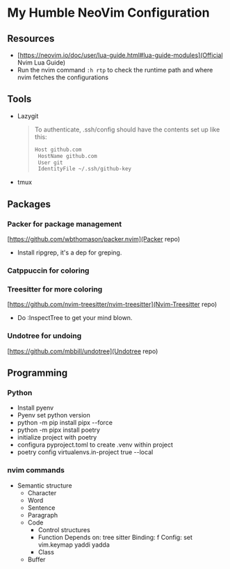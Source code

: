 # My Humble NeoVim Configuration

## Resources

- [https://neovim.io/doc/user/lua-guide.html#lua-guide-modules](Official Nvim Lua Guide)
- Run the nvim command `:h rtp` to check the runtime path and where nvim fetches the configurations

## Tools

- Lazygit

    > To authenticate, .ssh/config should have the contents set up like this:
    >
    > ```txt
    >Host github.com
    >  HostName github.com
    >  User git
    >  IdentityFile ~/.ssh/github-key
    >```

- tmux

## Packages

### Packer for package management

[https://github.com/wbthomason/packer.nvim](Packer repo)

- Install ripgrep, it's a dep for greping.

### Catppuccin for coloring

### Treesitter for more coloring

[https://github.com/nvim-treesitter/nvim-treesitter](Nvim-Treesitter repo)

- Do :InspectTree to get your mind blown.

### Undotree for undoing

[https://github.com/mbbill/undotree](Undotree repo)

## Programming

### Python

- Install pyenv
- Pyenv set python version
- python -m pip install pipx --force
- python -m pipx install poetry
- initialize project with poetry
- configura pyproject.toml to create .venv within project
- poetry config virtualenvs.in-project true --local

### nvim commands
- Semantic structure 
    - Character
    - Word 
    - Sentence
    - Paragraph
    - Code
        - Control structures 
        - Function
            Depends on: tree sitter
            Binding: f
                Config: set vim.keymap yaddi yadda
        - Class
    - Buffer
